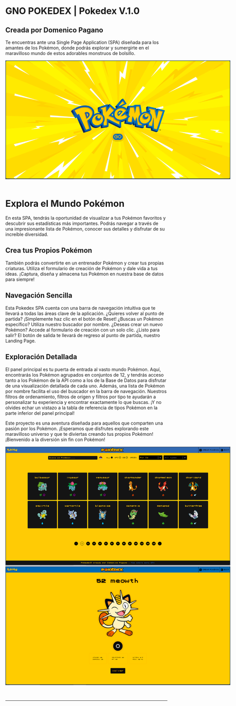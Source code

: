 # **GNO POKEDEX** | Pokedex V.1.0

## **Creada por Domenico Pagano**

Te encuentras ante una Single Page Application (SPA) diseñada para los amantes de los Pokémon, donde podrás explorar y sumergirte en el maravilloso mundo de estos adorables monstruos de bolsillo.

<img src="./client/src/assets/screen-altC.png" alt="screenshot de la SPA" style="max-width: 700px" />
<br />

<br />

# **Explora el Mundo Pokémon**
En esta SPA, tendrás la oportunidad de visualizar a tus Pokémon favoritos y descubrir sus estadísticas más importantes. Podrás navegar a través de una impresionante lista de Pokémon, conocer sus detalles y disfrutar de su increíble diversidad.  

## Crea tus Propios Pokémon
También podrás convertirte en un entrenador Pokémon y crear tus propias criaturas. Utiliza el formulario de creación de Pokémon y dale vida a tus ideas. ¡Captura, diseña y almacena tus Pokémon en nuestra base de datos para siempre!

## Navegación Sencilla
Esta Pokedex SPA cuenta con una barra de navegación intuitiva que te llevará a todas las áreas clave de la aplicación. ¿Quieres volver al punto de partida? ¡Simplemente haz clic en el botón de Reset! ¿Buscas un Pokémon específico? Utiliza nuestro buscador por nombre. ¿Deseas crear un nuevo Pokémon? Accede al formulario de creación con un solo clic. ¿Listo para salir? El botón de salida te llevará de regreso al punto de partida, nuestro Landing Page.

## Exploración Detallada
El panel principal es tu puerta de entrada al vasto mundo Pokémon. Aquí, encontrarás los Pokémon agrupados en conjuntos de 12, y tendrás acceso tanto a los Pokémon de la API como a los de la Base de Datos para disfrutar de una visualización detallada de cada uno. Además, una lista de Pokémon por nombre facilita el uso del buscador en la barra de navegación. Nuestros filtros de ordenamiento, filtros de origen y filtros por tipo te ayudarán a personalizar tu experiencia y encontrar exactamente lo que buscas. ¡Y no olvides echar un vistazo a la tabla de referencia de tipos Pokémon en la parte inferior del panel principal!  

Este proyecto es una aventura diseñada para aquellos que comparten una pasión por los Pokémon. ¡Esperamos que disfrutes explorando este maravilloso universo y que te diviertas creando tus propios Pokémon! ¡Bienvenido a la diversión sin fin con Pokémon!

<img src="./client/src/assets/screen.png" alt="screenshot de la SPA" style="max-width: 700px" /> <img src="./client/src/assets/screen-altB.png" alt="screenshot de la SPA" style="max-width: 700px" />

<br />

---